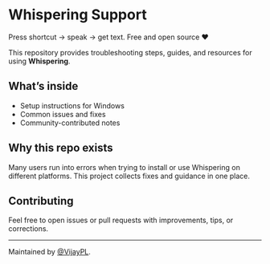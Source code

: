 

# Whispering Support  

 Press shortcut → speak → get text. Free and open source ❤️

This repository provides troubleshooting steps, guides, and resources for using **Whispering**.  

## What’s inside  
- Setup instructions for Windows  
- Common issues and fixes  
- Community-contributed notes  

## Why this repo exists  
Many users run into errors when trying to install or use Whispering on different platforms. This project collects fixes and guidance in one place.  

## Contributing  
Feel free to open issues or pull requests with improvements, tips, or corrections.  

---

Maintained by [@VijayPL](https://github.com/VijayPL).  
